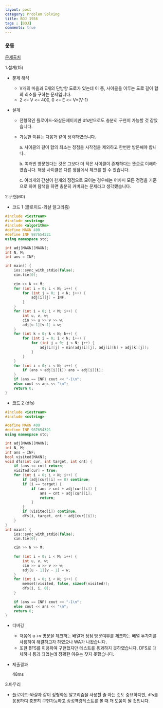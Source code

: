 ```yaml
---
layout: post
category: Problem Solving
title: BOJ 1956
tags : [BOJ]
comments: true
---
```

### 운동
[문제출처](https://www.acmicpc.net/problem/1956)

1.설계(15)

  - 문제 해석
  
    - V개의 마을과 E개의 단방향 도로가 있는데 이 중, 사이클을 이루는 도로 길이 합의 최소를 구하는 문제입니다.
    - 2 <= V <= 400, 0 <= E <= V*(V-1)
    
  - 설계
  
    - 전형적인 플로이드-와샬문제이지만 dfs만으로도 충분히 구현이 가능할 것 같았습니다.
    - 가능한 이유는 다음과 같이 생각하였습니다.
    
      a. 사이클의 길이 합의 최소는 정점을 시작점을 제외하고 한번만 방문해야 합니다.
      
      b. 여러번 방문했다는 것은 그보다 더 작은 사이클이 존재하다는 뜻으로 이해하였습니다. 
      해당 사이클은 다른 정점에서 체크를 할 수 있습니다.
      
      c. 여러개의 간선이 한개의 정점으로 모이는 경우에는 어차피 모든 정점을 기준으로 하여 탐색을 하면
      충분히 커버되는 문제라고 생각했습니다.
    
2.구현(60)

  - 코드 1 (플로이드-와샬 알고리즘)
  
```cpp
#include <iostream>
#include <cstring>
#include <algorithm>
#define MAXN 400
#define INF 987654321
using namespace std;

int adj[MAXN][MAXN];
int N, M;
int ans = INF;

int main() {
	ios::sync_with_stdio(false);
	cin.tie(0);
	
	cin >> N >> M;
	for (int i = 0; i < N; i++) {
		for (int j = 0; j < N; j++) {
			adj[i][j] = INF;
		}
	}
	for (int i = 0; i < M; i++) {
		int u, v, w;
		cin >> u >> v >> w;
		adj[u-1][v-1] = w;
	}
	for (int k = 0; k < N; k++) {
		for (int i = 0; i < N; i++) {
			for (int j = 0; j < N; j++) {
				adj[i][j] = min(adj[i][j], adj[i][k] + adj[k][j]);
			}
		}
	}
	for (int i = 0; i < N; i++) {
		if (ans > adj[i][i]) ans = adj[i][i];
	}
	if (ans == INF) cout << "-1\n";
	else cout << ans << "\n";
	return 0;
}
```

  - 코드 2 (dfs)
  
```cpp
#include <iostream>
#include <cstring>

#define MAXN 400
#define INF 987654321
using namespace std;

int adj[MAXN][MAXN];
int N, M;
int ans = INF;
bool visited[MAXN];
void dfs(int cur, int target, int cnt) {
	if (ans <= cnt) return;
	visited[cur] = true;
	for (int i = 0; i < N; i++) {
		if (adj[cur][i] == 0) continue;
		if (i == target) {
			if (ans > cnt + adj[cur][i]) {
				ans = cnt + adj[cur][i];
				return;
			}
		}
		if (visited[i]) continue;
		dfs(i, target, cnt + adj[cur][i]);
	}
}
int main() {
	ios::sync_with_stdio(false);
	cin.tie(0);

	cin >> N >> M;
	
	for (int i = 0; i < M; i++) {
		int u, v, w;
		cin >> u >> v >> w;
		adj[u - 1][v - 1] = w;
	}
	for (int i = 0; i < N; i++) {
		memset(visited, false, sizeof(visited));
		dfs(i, i, 0);
	}
	
	if (ans == INF) cout << "-1\n";
	else cout << ans << "\n";
	return 0;
}
```
  - 디버깅
    
      - 처음에 u->v 방문을 체크하는 배열과 정점 방문여부를 체크하는 배열 두가지를 사용하여 해결하고자 하였으나 WA가 나왔습니다.
      - 또한 BFS를 이용하여 구현했지만 테스트를 통과하지 못하였습니다. DFS로 대체하니 통과 되었는데 정확한 이유는 찾지 못했습니다.
      
  - 제출결과
    
    48ms
    

3.마무리

- 플로이드-와샬과 같이 정형화된 알고리즘을 사용할 줄 아는 것도 중요하지만, dfs를 응용하여 충분히 구현가능하고 삼성역량테스트를 볼 때
더 도움이 될 것입니다.
